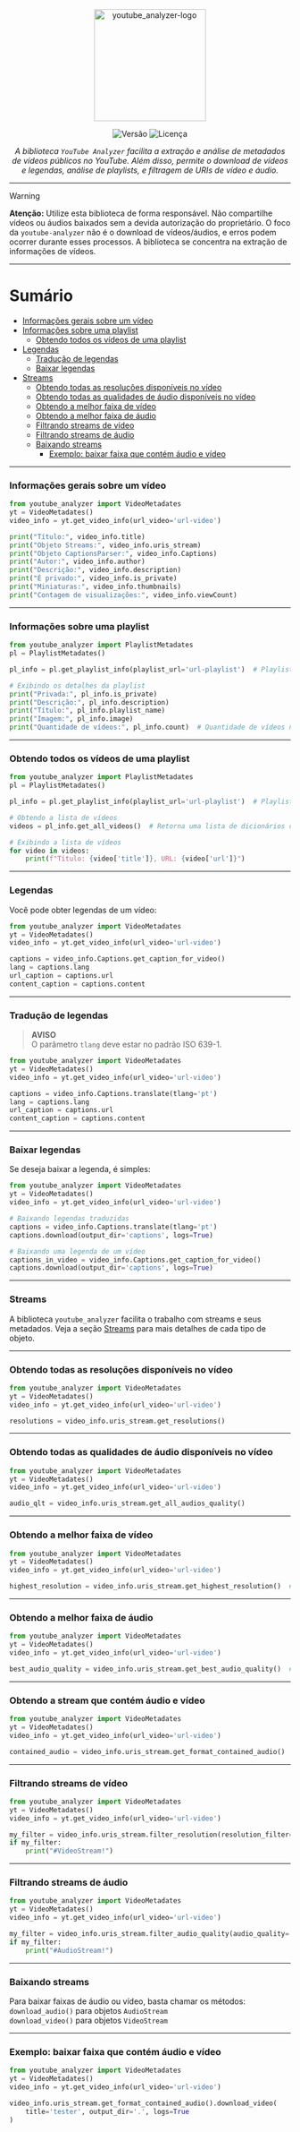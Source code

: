 <div align="center">
    <img src="../assets/youtube_analyzer-logo.png" alt="youtube_analyzer-logo" width="200"/>
  
  ![Versão](https://img.shields.io/badge/version-1.0-orange)
  ![Licença](https://img.shields.io/badge/license-MIT-orange)
  

<i>A biblioteca `YouTube Analyzer` facilita a extração e análise de metadados de vídeos públicos no YouTube. Além disso, permite o download de vídeos e legendas, análise de playlists, e filtragem de URIs de vídeo e áudio.
</i>
  
  ---
</div>

>[!Warning]  
> **Atenção:** Utilize esta biblioteca de forma responsável. Não compartilhe vídeos ou áudios baixados sem a devida autorização do proprietário. O foco da `youtube-analyzer` não é o download de vídeos/áudios, e erros podem ocorrer durante esses processos. A biblioteca se concentra na extração de informações de vídeos.


---
# Sumário
- [Informações gerais sobre um vídeo](#informações-gerais-sobre-um-vídeo)
- [Informações sobre uma playlist](#informações-sobre-uma-playlist)
  - [Obtendo todos os vídeos de uma playlist](#obtendo-todos-os-vídeos-de-uma-playlist)
- [Legendas](#legendas)
  - [Tradução de legendas](#tradução-de-legendas)
  - [Baixar legendas](#baixar-legendas)
- [Streams](#streams)
  - [Obtendo todas as resoluções disponíveis no vídeo](#obtendo-todas-as-resoluções-disponíveis-no-vídeo)
  - [Obtendo todas as qualidades de áudio disponíveis no vídeo](#obtendo-todas-as-qualidades-de-áudio-disponíveis-no-vídeo)
  - [Obtendo a melhor faixa de vídeo](#obtendo-a-melhor-faixa-de-vídeo)
  - [Obtendo a melhor faixa de áudio](#obtendo-a-melhor-faixa-de-áudio)
  - [Filtrando streams de vídeo](#filtrando-streams-de-vídeo)
  - [Filtrando streams de áudio](#filtrando-streams-de-áudio)
  - [Baixando streams](#baixando-streams)
    - [Exemplo: baixar faixa que contém áudio e vídeo](#exemplo-baixar-faixa-que-contém-áudio-e-vídeo)
    

---

### Informações gerais sobre um vídeo

```python
from youtube_analyzer import VideoMetadates
yt = VideoMetadates()
video_info = yt.get_video_info(url_video='url-video')

print("Título:", video_info.title)
print("Objeto Streams:", video_info.uris_stream)
print("Objeto CaptionsParser:", video_info.Captions)
print("Autor:", video_info.author)
print("Descrição:", video_info.description)
print("É privado:", video_info.is_private)
print("Miniaturas:", video_info.thumbnails)
print("Contagem de visualizações:", video_info.viewCount)
```

---

### Informações sobre uma playlist

```python
from youtube_analyzer import PlaylistMetadates
pl = PlaylistMetadates()

pl_info = pl.get_playlist_info(playlist_url='url-playlist')  # PlaylistContent

# Exibindo os detalhes da playlist
print("Privada:", pl_info.is_private)
print("Descrição:", pl_info.description)
print("Título:", pl_info.playlist_name)
print("Imagem:", pl_info.image)
print("Quantidade de vídeos:", pl_info.count)  # Quantidade de vídeos na playlist
```

---

### Obtendo todos os vídeos de uma playlist

```python
from youtube_analyzer import PlaylistMetadates
pl = PlaylistMetadates()

pl_info = pl.get_playlist_info(playlist_url='url-playlist')  # PlaylistContent

# Obtendo a lista de vídeos
videos = pl_info.get_all_videos()  # Retorna uma lista de dicionários com informações dos vídeos

# Exibindo a lista de vídeos
for video in videos:
    print(f"Título: {video['title']}, URL: {video['url']}")
```

---

### Legendas

Você pode obter legendas de um vídeo:

```python
from youtube_analyzer import VideoMetadates
yt = VideoMetadates()
video_info = yt.get_video_info(url_video='url-video')

captions = video_info.Captions.get_caption_for_video()
lang = captions.lang
url_caption = captions.url
content_caption = captions.content
```

---

### Tradução de legendas

> **AVISO**  
> O parâmetro `tlang` deve estar no padrão ISO 639-1.

```python
from youtube_analyzer import VideoMetadates
yt = VideoMetadates()
video_info = yt.get_video_info(url_video='url-video')

captions = video_info.Captions.translate(tlang='pt')
lang = captions.lang
url_caption = captions.url
content_caption = captions.content
```

---

### Baixar legendas

Se deseja baixar a legenda, é simples:

```python
from youtube_analyzer import VideoMetadates
yt = VideoMetadates()
video_info = yt.get_video_info(url_video='url-video')

# Baixando legendas traduzidas
captions = video_info.Captions.translate(tlang='pt')
captions.download(output_dir='captions', logs=True)

# Baixando uma legenda de um vídeo
captions_in_video = video_info.Captions.get_caption_for_video()
captions.download(output_dir='captions', logs=True)
```

---

### Streams

A biblioteca `youtube_analyzer` facilita o trabalho com streams e seus metadados. Veja a seção [Streams](man.md) para mais detalhes de cada tipo de objeto.

---

### Obtendo todas as resoluções disponíveis no vídeo

```python
from youtube_analyzer import VideoMetadates
yt = VideoMetadates()
video_info = yt.get_video_info(url_video='url-video')

resolutions = video_info.uris_stream.get_resolutions()
```

---

### Obtendo todas as qualidades de áudio disponíveis no vídeo

```python
from youtube_analyzer import VideoMetadates
yt = VideoMetadates()
video_info = yt.get_video_info(url_video='url-video')

audio_qlt = video_info.uris_stream.get_all_audios_quality()
```

---

### Obtendo a melhor faixa de vídeo

```python
from youtube_analyzer import VideoMetadates
yt = VideoMetadates()
video_info = yt.get_video_info(url_video='url-video')

highest_resolution = video_info.uris_stream.get_highest_resolution()  # VideoStream
```

---

### Obtendo a melhor faixa de áudio

```python
from youtube_analyzer import VideoMetadates
yt = VideoMetadates()
video_info = yt.get_video_info(url_video='url-video')

best_audio_quality = video_info.uris_stream.get_best_audio_quality()  # AudioStream
```

---

### Obtendo a stream que contém áudio e vídeo

```python
from youtube_analyzer import VideoMetadates
yt = VideoMetadates()
video_info = yt.get_video_info(url_video='url-video')

contained_audio = video_info.uris_stream.get_format_contained_audio()  # VideoStream
```

---

### Filtrando streams de vídeo

```python
from youtube_analyzer import VideoMetadates
yt = VideoMetadates()
video_info = yt.get_video_info(url_video='url-video')

my_filter = video_info.uris_stream.filter_resolution(resolution_filter='1280x720', typeuri='video/mp4')
if my_filter:
    print("#VideoStream!")
```

---

### Filtrando streams de áudio

```python
from youtube_analyzer import VideoMetadates
yt = VideoMetadates()
video_info = yt.get_video_info(url_video='url-video')

my_filter = video_info.uris_stream.filter_audio_quality(audio_quality='AUDIO_QUALITY_MEDIUM', type_audio='audio/mp4')
if my_filter:
    print("#AudioStream!")
```

---

### Baixando streams

Para baixar faixas de áudio ou vídeo, basta chamar os métodos:  
`download_audio()` para objetos `AudioStream`  
`download_video()` para objetos `VideoStream`

---

### Exemplo: baixar faixa que contém áudio e vídeo

```python
from youtube_analyzer import VideoMetadates
yt = VideoMetadates()
video_info = yt.get_video_info(url_video='url-video')

video_info.uris_stream.get_format_contained_audio().download_video(
    title='tester', output_dir='.', logs=True
)
```

